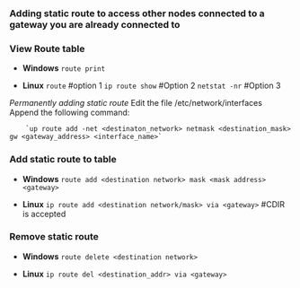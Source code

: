 ### **Adding static route to access other nodes connected to a gateway you are already connected to**
### **View Route table**

- **Windows**
`route print`

- **Linux**
`route` #option 1
`ip route show` #Option 2
`netstat -nr` #Option 3

_Permanently adding static route_
    Edit the file /etc/network/interfaces
    Append the following command:

        `up route add -net <destinaton_network> netmask <destination_mask> gw <gateway_address> <interface_name>`

### **Add static route to table**

- **Windows**
     `route add <destination network> mask <mask address> <gateway>`

- **Linux**
     `ip route add <destination network/mask> via <gateway>`  #CDIR is accepted

### **Remove static route**

- **Windows**
        `route delete <destination network>`

- **Linux**
        `ip route del <destination_addr> via <gateway>`

